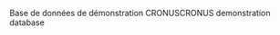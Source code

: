 <span data-ttu-id="eb834-101">Base de données de démonstration CRONUS</span><span class="sxs-lookup"><span data-stu-id="eb834-101">CRONUS demonstration database</span></span>
